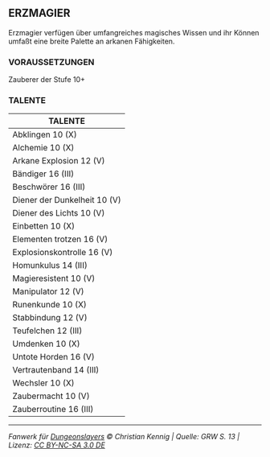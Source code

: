 ## ERZMAGIER

Erzmagier verfügen über umfangreiches magisches Wissen und ihr Können umfaßt eine breite Palette an arkanen Fähigkeiten.

### VORAUSSETZUNGEN

Zauberer der Stufe 10+

### TALENTE

| TALENTE                      |
| ---------------------------- |
| Abklingen 10 (X)             |
| Alchemie 10 (X)              |
| Arkane Explosion 12 (V)      |
| Bändiger 16 (III)            |
| Beschwörer 16 (III)          |
| Diener der Dunkelheit 10 (V) |
| Diener des Lichts 10 (V)     |
| Einbetten 10 (X)             |
| Elementen trotzen 16 (V)     |
| Explosionskontrolle 16 (V)   |
| Homunkulus 14 (III)          |
| Magieresistent 10 (V)        |
| Manipulator 12 (V)           |
| Runenkunde 10 (X)            |
| Stabbindung 12 (V)           |
| Teufelchen 12 (III)          |
| Umdenken 10 (X)              |
| Untote Horden 16 (V)         |
| Vertrautenband 14 (III)      |
| Wechsler 10 (X)              |
| Zaubermacht 10 (V)           |
| Zauberroutine 16 (III)       |

---

_Fanwerk für [Dungeonslayers](https://www.dungeonslayers.net/) © Christian Kennig | Quelle: GRW S. 13 | Lizenz: [CC BY-NC-SA 3.0 DE](https://creativecommons.org/licenses/by-nc-sa/3.0/de/)_

